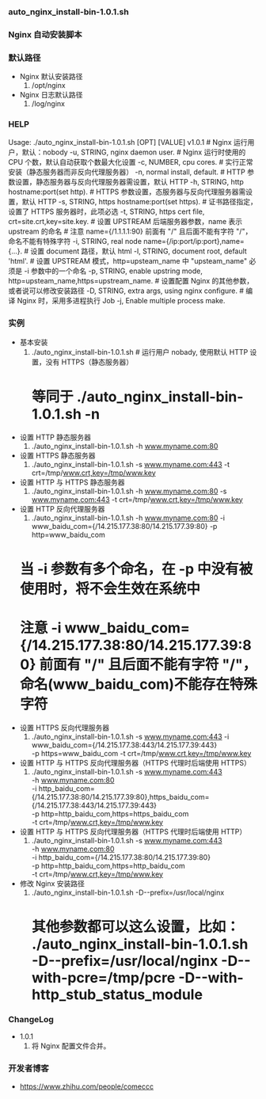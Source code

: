 ### auto_nginx_install-bin-1.0.1.sh

### Nginx 自动安装脚本

### 默认路径
  - Nginx 默认安装路径
    1. /opt/nginx
  - Nginx 日志默认路径
    1. /log/nginx

### HELP
Usage: ./auto_nginx_install-bin-1.0.1.sh [OPT] [VALUE] v1.0.1
            # Nginx 运行用户，默认：nobody
            -u, STRING, nginx daemon user.
            # Nginx 运行时使用的 CPU 个数，默认自动获取个数最大化设置
            -c, NUMBER, cpu cores.
            # 实行正常安装（静态服务器而非反向代理服务器）
            -n, normal install, default.
            # HTTP 参数设置，静态服务器与反向代理服务器需设置，默认 HTTP
            -h, STRING, http hostname:port(set http).
            # HTTPS 参数设置，态服务器与反向代理服务器需设置，默认 HTTP
            -s, STRING, https hostname:port(set https).
            # 证书路径指定，设置了 HTTPS 服务器时，此项必选
            -t, STRING, https cert file, crt=site.crt,key=site.key.
            # 设置 UPSTREAM 后端服务器参数，name 表示 upstream 的命名
            # 注意 name={/1.1.1.1:90} 前面有 "/" 且后面不能有字符 "/"，命名不能有特殊字符
            -i, STRING, real node name={/ip:port/ip:port},name={...}.
            # 设置 document 路径，默认 html
            -l, STRING, document root, default 'html'.
            # 设置 UPSTREAM 模式，http=upsteam_name 中 "upsteam_name" 必须是 -i 参数中的一个命名
            -p, STRING, enable upstring mode, http=upsteam_name,https=upstream_name.
            # 设置配置 Nginx 的其他参数，或者说可以修改安装路径
            -D, STRING, extra args, using nginx configure.
            # 编译 Nginx 时，采用多进程执行 Job
            -j, Enable multiple process make.

### 实例
  - 基本安装
    1. ./auto_nginx_install-bin-1.0.1.sh     # 运行用户 nobady, 使用默认 HTTP 设置，没有 HTTPS（静态服务器）
       # 等同于 ./auto_nginx_install-bin-1.0.1.sh -n
  - 设置 HTTP 静态服务器
    1. ./auto_nginx_install-bin-1.0.1.sh -h www.myname.com:80
  - 设置 HTTPS 静态服务器
    1. ./auto_nginx_install-bin-1.0.1.sh -s www.myname.com:443 -t crt=/tmp/www.crt,key=/tmp/www.key
  - 设置 HTTP 与 HTTPS 静态服务器
    1. ./auto_nginx_install-bin-1.0.1.sh -h www.myname.com:80 -s www.myname.com:443 -t crt=/tmp/www.crt,key=/tmp/www.key
  - 设置 HTTP 反向代理服务器
    1. ./auto_nginx_install-bin-1.0.1.sh -h www.myname.com:80 -i www_baidu_com={/14.215.177.38:80/14.215.177.39:80} -p http=www_baidu_com
    # 当 -i 参数有多个命名，在 -p 中没有被使用时，将不会生效在系统中
    # 注意 -i www_baidu_com={/14.215.177.38:80/14.215.177.39:80} 前面有 "/" 且后面不能有字符 "/"，命名(www_baidu_com)不能存在特殊字符
  - 设置 HTTPS 反向代理服务器
    1. ./auto_nginx_install-bin-1.0.1.sh -s www.myname.com:443 -i www_baidu_com={/14.215.177.38:443/14.215.177.39:443} \
                                         -p https=www_baidu_com -t crt=/tmp/www.crt,key=/tmp/www.key
  - 设置 HTTP 与 HTTPS 反向代理服务器（HTTPS 代理时后端使用 HTTPS）
    1. ./auto_nginx_install-bin-1.0.1.sh -s www.myname.com:443 \
                                         -h www.myname.com:80 \
                                         -i http_baidu_com={/14.215.177.38:80/14.215.177.39:80},https_baidu_com={/14.215.177.38:443/14.215.177.39:443} \
                                         -p http=http_baidu_com,https=https_baidu_com \
                                         -t crt=/tmp/www.crt,key=/tmp/www.key
  - 设置 HTTP 与 HTTPS 反向代理服务器（HTTPS 代理时后端使用 HTTP）
    1. ./auto_nginx_install-bin-1.0.1.sh -s www.myname.com:443 \
                                         -h www.myname.com:80 \
                                         -i http_baidu_com={/14.215.177.38:80/14.215.177.39:80} \
                                         -p http=http_baidu_com,https=http_baidu_com \
                                         -t crt=/tmp/www.crt,key=/tmp/www.key
  - 修改 Nginx 安装路径
    1. ./auto_nginx_install-bin-1.0.1.sh -D--prefix=/usr/local/nginx
       # 其他参数都可以这么设置，比如： ./auto_nginx_install-bin-1.0.1.sh -D--prefix=/usr/local/nginx -D--with-pcre=/tmp/pcre -D--with-http_stub_status_module

### ChangeLog
  - 1.0.1
    1. 将 Nginx 配置文件合并。

### 开发者博客
  - https://www.zhihu.com/people/comeccc
